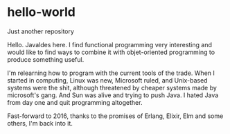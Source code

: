 # hello-world
Just another repository

Hello. Javaldes here. I find functional programming very interesting and would like to find ways to combine it with objet-oriented programming to produce something useful.

I'm relearning how to program with the current tools of the trade. When I started in computing, Linux was new, Microsoft ruled, and Unix-based systems were the shit, although threatened by cheaper systems made by microsoft's gang. And Sun was alive and trying to push Java. I hated Java from day one and quit programming altogether.

Fast-forward to 2016, thanks to the promises of Erlang, Elixir, Elm and some others, I'm back into it.
